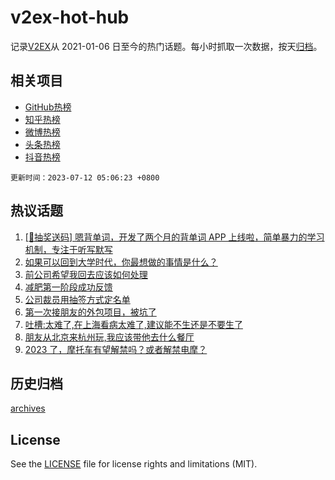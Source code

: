 # v2ex-hot-hub

 记录[V2EX](https://www.v2ex.com/)从 2021-01-06 日至今的热门话题。每小时抓取一次数据，按天[归档](archives)。
 
 ## 相关项目

- [GitHub热榜](https://github.com/snaildev/github-hot-hub)
- [知乎热榜](https://github.com/snaildev/zhihu-hot-hub)
- [微博热榜](https://github.com/snaildev/weibo-hot-hub)
- [头条热榜](https://github.com/snaildev/toutiao-hot-hub)
- [抖音热榜](https://github.com/snaildev/douyin-hot-hub)


 `更新时间：2023-07-12 05:06:23 +0800`

## 热议话题

1. [[🎁抽奖送码] 嗯背单词，开发了两个月的背单词 APP 上线啦，简单暴力的学习机制，专注于听写默写](https://www.v2ex.com/t/955717)
1. [如果可以回到大学时代，你最想做的事情是什么？](https://www.v2ex.com/t/955714)
1. [前公司希望我回去应该如何处理](https://www.v2ex.com/t/955698)
1. [减肥第一阶段成功反馈](https://www.v2ex.com/t/955704)
1. [公司裁员用抽签方式定名单](https://www.v2ex.com/t/955741)
1. [第一次接朋友的外包项目，被坑了](https://www.v2ex.com/t/955810)
1. [吐槽:太难了,在上海看病太难了,建议能不生还是不要生了](https://www.v2ex.com/t/955935)
1. [朋友从北京来杭州玩,我应该带他去什么餐厅](https://www.v2ex.com/t/955767)
1. [2023 了，摩托车有望解禁吗？或者解禁电摩？](https://www.v2ex.com/t/955813)

## 历史归档

[archives](archives)

## License

See the [LICENSE](LICENSE) file for license rights and limitations (MIT).
